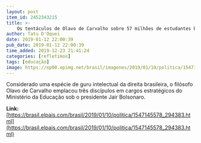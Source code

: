 ```yaml
---
layout: post
item_id: 2452343215
title: >-
    Os tentáculos de Olavo de Carvalho sobre 57 milhões de estudantes brasileiros
author: Tatu D'Oquei
date: 2019-01-12 22:00:39
pub_date: 2019-01-12 22:00:39
time_added: 2019-12-23 21:41:24
categories: [refletimos]
tags: [educação]
image: https://ep00.epimg.net/brasil/imagenes/2019/01/10/politica/1547145578_294383_1547154960_rrss_normal.jpg
---
```


Considerado uma espécie de guru intelectual da direita brasileira, o filósofo Olavo de Carvalho emplacou três discípulos em cargos estratégicos do Ministério da Educação sob o presidente Jair Bolsonaro.

**Link:** [https://brasil.elpais.com/brasil/2019/01/10/politica/1547145578_294383.html](https://brasil.elpais.com/brasil/2019/01/10/politica/1547145578_294383.html)


